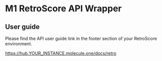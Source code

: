 # M1 RetroScore API Wrapper

## User guide

Please find the API user guide link in the footer section of your RetroScore environment.

https://hub.YOUR_INSTANCE.molecule.one/docs/retro
